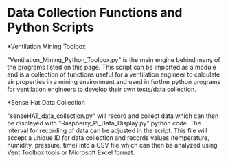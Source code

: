 # Data Collection Functions and Python Scripts

*Ventilation Mining Toolbox

"Ventilation_Mining_Python_Toolbox.py" is the main engine behind many of the programs listed on this page. This script can be imported as a module and is a collection of functions useful for a ventilation engineer to calculate air properties in a mining environment and used in further python programs for ventilation engineers to develop their own tests/data collection. 

*Sense Hat Data Collection 

"senseHAT_data_collection.py" will record and collect data which can then be displayed with "Raspberry_Pi_Data_Display.py" python code. The interval for recording of data can be adjusted in the script. This file will accept a unique ID for data collection and records values (temperature, humidity, pressure, time) into a CSV file which can then be analyzed using Vent Toolbox tools or Microsoft Excel format. 
